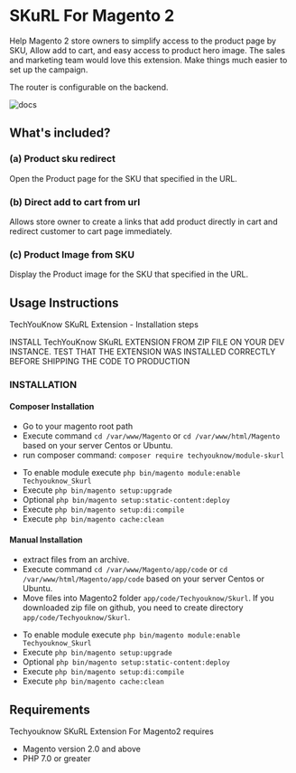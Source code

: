 
# SKuRL For Magento 2
Help Magento 2 store owners to simplify access to the product page by SKU, Allow add to cart, and easy access to product hero image. 
The sales and marketing team would love this extension. Make things much easier to set up the campaign.

The router is configurable on the backend.

![docs](https://i.imgur.com/nS421YB.png)

## What's included?

### (a) Product sku redirect
Open the Product page for the SKU that specified in the URL.

### (b) Direct add to cart from url
Allows store owner to create a links that add product directly in cart and redirect customer to cart page immediately. 

### (c) Product Image from SKU
Display the Product image for the SKU that specified in the URL.

## Usage Instructions

TechYouKnow SKuRL Extension - Installation steps

INSTALL TechYouKnow SKuRL EXTENSION FROM ZIP FILE ON YOUR DEV INSTANCE. TEST THAT THE EXTENSION
WAS INSTALLED CORRECTLY BEFORE SHIPPING THE CODE TO PRODUCTION

### INSTALLATION

#### Composer Installation
* Go to your magento root path
* Execute command `cd /var/www/Magento` or
 `cd /var/www/html/Magento` based on your server Centos or Ubuntu.
* run composer command: `composer require techyouknow/module-skurl`
- To enable module execute `php bin/magento module:enable Techyouknow_Skurl`
- Execute `php bin/magento setup:upgrade`
- Optional `php bin/magento setup:static-content:deploy`
- Execute `php bin/magento setup:di:compile`
- Execute `php bin/magento cache:clean`

#### Manual Installation
* extract files from an archive.
* Execute command `cd /var/www/Magento/app/code` or
 `cd /var/www/html/Magento/app/code` based on your server Centos or Ubuntu.
* Move files into Magento2 folder `app/code/Techyouknow/Skurl`. If you downloaded zip file on github, you need to
create directory `app/code/Techyouknow/Skurl`.
- To enable module execute `php bin/magento module:enable Techyouknow_Skurl`
- Execute `php bin/magento setup:upgrade`
- Optional `php bin/magento setup:static-content:deploy`
- Execute `php bin/magento setup:di:compile`
- Execute `php bin/magento cache:clean`

## Requirements

Techyouknow SKuRL Extension For Magento2 requires
* Magento version 2.0 and above
* PHP 7.0 or greater